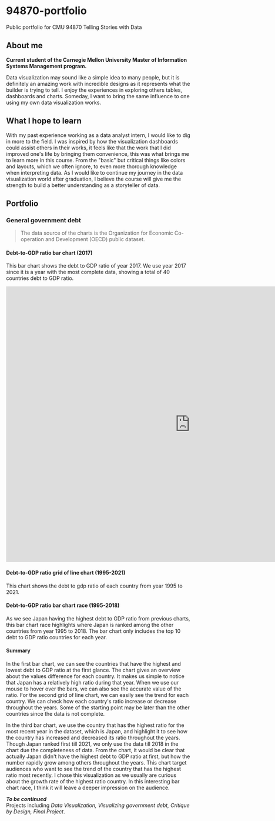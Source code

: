 # 94870-portfolio
Public portfolio for CMU 94870 Telling Stories with Data

## About me
**Current student of the Carnegie Mellon University Master of Information Systems Management program.**  
  
Data visualization may sound like a simple idea to many people, but it is definitely an amazing work with incredible designs as it represents what the builder is trying to tell. I enjoy the experiences in exploring others tables, dashboards and charts. Someday, I want to bring the same influence to one using my own data visualization works.

## What I hope to learn
With my past experience working as a data analyst intern, I would like to dig in more to the field. I was inspired by how the visualization dashboards could assist others in their works, it feels like that the work that I did improved one's life by bringing them convenience, this was what brings me to learn more in this course. From the "basic" but critical things like colors and layouts, which we often ignore, to even more thorough knowledge when interpreting data. As I would like to continue my journey in the data visualization world after graduation, I believe the course will give me the strength to build a better understanding as a storyteller of data.

## Portfolio
### General government debt 
>  The data source of the charts is the Organization for Economic Co-operation and Development (OECD) public dataset. 
#### Debt-to-GDP ratio bar chart (2017)
This bar chart shows the debt to GDP ratio of year 2017. We use year 2017 since it is a year with the most complete data, showing a total of 40 countries debt to GDP ratio.
<iframe src="https://data.oecd.org/chart/6S6T" width="1000" height="750" style="border: 0" mozallowfullscreen="true" webkitallowfullscreen="true" allowfullscreen="true"><a href="https://data.oecd.org/chart/6S6T" target="_blank">OECD Chart: General government debt, Total, % of GDP, Annual, 2017</a></iframe>

#### Debt-to-GDP ratio grid of line chart (1995-2021)
This chart shows the debt to gdp ratio of each country from year 1995 to 2021.
<div class="flourish-embed flourish-chart" data-src="visualisation/11691411"><script src="https://public.flourish.studio/resources/embed.js"></script></div>

#### Debt-to-GDP ratio bar chart race (1995-2018)
As we see Japan having the highest debt to GDP ratio from previous charts, this bar chart race highlights where Japan is ranked among the other countries from year 1995 to 2018. The bar chart only includes the top 10 debt to GDP ratio countries for each year.
<div class="flourish-embed flourish-bar-chart-race" data-src="visualisation/11692043"><script src="https://public.flourish.studio/resources/embed.js"></script></div>

#### Summary
In the first bar chart, we can see the countries that have the highest and lowest debt to GDP ratio at the first glance. The chart gives an overview about the values difference for each country. It makes us simple to notice that Japan has a relatively high ratio during that year. When we use our mouse to hover over the bars, we can also see the accurate value of the ratio. For the second grid of line chart, we can easily see the trend for each country. We can check how each country's ratio increase or decrease throughout the years. Some of the starting point may be later than the other countries since the data is not complete. 

In the third bar chart, we use the country that has the highest ratio for the most recent year in the dataset, which is Japan, and highlight it to see how the country has increased and decreased its ratio throughout the years. Though Japan ranked first till 2021, we only use the data till 2018 in the chart due the completeness of data. From the chart, it would be clear that actually Japan didn't have the highest debt to GDP ratio at first, but how the number rapidly grow among others throughout the years. This chart target audiences who want to see the trend of the country that has the highest ratio most recently. I chose this visualization as we usually are curious about the growth rate of the highest ratio country. In this interesting bar chart race, I think it will leave a deeper impression on the audience.  

***To be continued***  
Projects including *Data Visualization, Visualizing government debt, Critique by Design, Final Project*.
